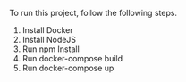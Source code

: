 To run this project, follow the following steps.

1. Install Docker
2. Install NodeJS
3. Run npm Install
4. Run docker-compose build
5. Run docker-compose up
